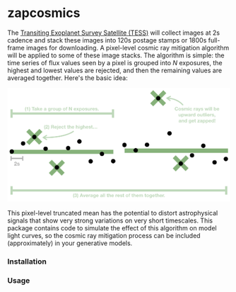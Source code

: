 # zapcosmics

The [Transiting Exoplanet Survey Satellite (TESS)](https://heasarc.gsfc.nasa.gov/docs/tess/) will collect images at 2s cadence and stack these images into 120s postage stamps or 1800s full-frame images for downloading. A pixel-level cosmic ray mitigation algorithm will be applied to some of these image stacks. The algorithm is simple: the time series of flux values seen by a pixel is grouped into $N$ exposures, the highest and lowest values are rejected, and then the remaining values are averaged together. Here's the basic idea:

<img src='cartoon.png'>

This pixel-level truncated mean has the potential to distort astrophysical signals that show very strong variations on very short timescales. This package contains code to simulate the effect of this algorithm on model light curves, so the cosmic ray mitigation process can be included (approximately) in your generative models.

### Installation

### Usage
